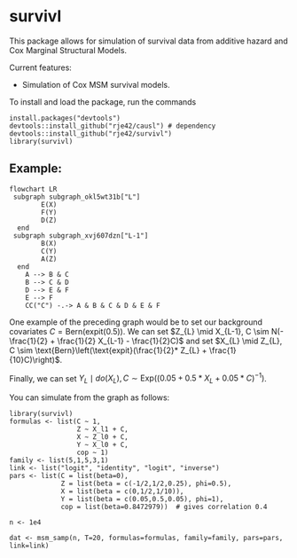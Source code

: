 # survivl

This package allows for simulation of survival data from additive hazard and Cox Marginal Structural Models.

Current features:

-   Simulation of Cox MSM survival models.

To install and load the package, run the commands

```         
install.packages("devtools")
devtools::install_github("rje42/causl") # dependency
devtools::install_github("rje42/survivl")
library(survivl)
```

## Example:

```mermaid
flowchart LR
 subgraph subgraph_okl5wt31b["L"]
        E(X)
        F(Y)
        D(Z)
  end
 subgraph subgraph_xvj607dzn["L-1"]
        B(X)
        C(Y)
        A(Z)
  end
    A --> B & C
    B --> C & D
    D --> E & F
    E --> F
    CC("C") -.-> A & B & C & D & E & F
```

One example of the preceding graph would be to set our background covariates $C = \text{Bern}(\text{expit}(0.5))$. We can set 
$Z_{L} \mid X_{L-1}, C \sim N(-\frac{1}{2} + \frac{1}{2} X_{L-1} - \frac{1}{2}C)$ and 
set $X_{L} \mid Z_{L}, C \sim \text{Bern}\left(\text{expit}(\frac{1}{2}* Z_{L} + \frac{1}{10}C)\right)$.

Finally, we can set $Y_{L} \mid do(X_{L}), C \sim \text{Exp}\left(\left(0.05 + 0.5 * X_{L} + 0.05 * C\right)^{-1}\right)$.


You can simulate from the graph as follows:

```
library(survivl)
formulas <- list(C ~ 1,
                 Z ~ X_l1 + C,
                 X ~ Z_l0 + C,
                 Y ~ X_l0 + C,
                 cop ~ 1)
family <- list(5,1,5,3,1)
link <- list("logit", "identity", "logit", "inverse")
pars <- list(C = list(beta=0),
             Z = list(beta = c(-1/2,1/2,0.25), phi=0.5),
             X = list(beta = c(0,1/2,1/10)),
             Y = list(beta = c(0.05,0.5,0.05), phi=1),
             cop = list(beta=0.8472979))  # gives correlation 0.4

n <- 1e4

dat <- msm_samp(n, T=20, formulas=formulas, family=family, pars=pars, link=link)
```

